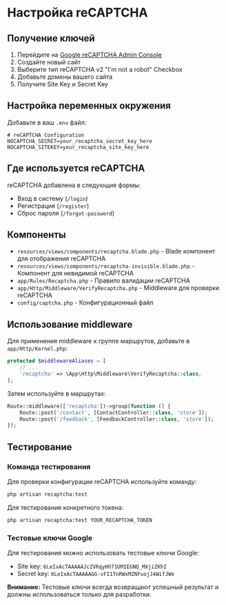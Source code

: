 # Настройка reCAPTCHA

## Получение ключей

1. Перейдите на [Google reCAPTCHA Admin Console](https://www.google.com/recaptcha/admin)
2. Создайте новый сайт
3. Выберите тип reCAPTCHA v2 "I'm not a robot" Checkbox
4. Добавьте домены вашего сайта
5. Получите Site Key и Secret Key

## Настройка переменных окружения

Добавьте в ваш `.env` файл:

```env
# reCAPTCHA Configuration
NOCAPTCHA_SECRET=your_recaptcha_secret_key_here
NOCAPTCHA_SITEKEY=your_recaptcha_site_key_here
```

## Где используется reCAPTCHA

reCAPTCHA добавлена в следующие формы:

- Вход в систему (`/login`)
- Регистрация (`/register`)
- Сброс пароля (`/forgot-password`)

## Компоненты

- `resources/views/components/recaptcha.blade.php` - Blade компонент для отображения reCAPTCHA
- `resources/views/components/recaptcha-invisible.blade.php` - Компонент для невидимой reCAPTCHA
- `app/Rules/Recaptcha.php` - Правило валидации reCAPTCHA
- `app/Http/Middleware/VerifyRecaptcha.php` - Middleware для проверки reCAPTCHA
- `config/captcha.php` - Конфигурационный файл

## Использование middleware

Для применения middleware к группе маршрутов, добавьте в `app/Http/Kernel.php`:

```php
protected $middlewareAliases = [
    // ...
    'recaptcha' => \App\Http\Middleware\VerifyRecaptcha::class,
];
```

Затем используйте в маршрутах:

```php
Route::middleware(['recaptcha'])->group(function () {
    Route::post('/contact', [ContactController::class, 'store']);
    Route::post('/feedback', [FeedbackController::class, 'store']);
});
```

## Тестирование

### Команда тестирования

Для проверки конфигурации reCAPTCHA используйте команду:

```bash
php artisan recaptcha:test
```

Для тестирования конкретного токена:

```bash
php artisan recaptcha:test YOUR_RECAPTCHA_TOKEN
```

### Тестовые ключи Google

Для тестирования можно использовать тестовые ключи Google:

- Site key: `6LeIxAcTAAAAAJcZVRqyHh71UMIEGNQ_MXjiZKhI`
- Secret key: `6LeIxAcTAAAAAGG-vFI1TnRWxMZNFuojJ4WifJWe`

**Внимание:** Тестовые ключи всегда возвращают успешный результат и должны использоваться только для разработки.
